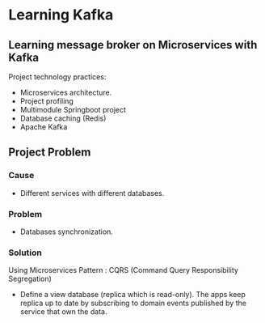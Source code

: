 # Learning Kafka
## Learning message broker on Microservices with Kafka

Project technology practices:
- Microservices architecture.
- Project profiling
- Multimodule Springboot project
- Database caching (Redis)
- Apache Kafka

## Project Problem
### Cause
- Different services with different databases.

### Problem
- Databases synchronization.

### Solution
Using Microservices Pattern : CQRS (Command Query Responsibility Segregation)
- Define a view database (replica which is read-only). The apps keep replica up to date by subscribing to domain events published by the service that own the data.
